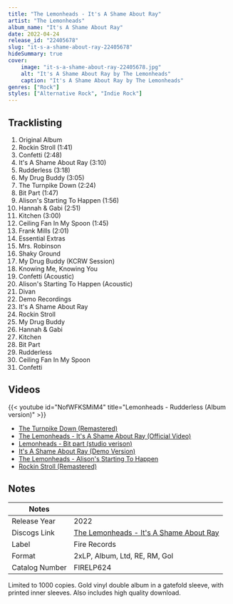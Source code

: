 ```yaml
---
title: "The Lemonheads - It's A Shame About Ray"
artist: "The Lemonheads"
album_name: "It's A Shame About Ray"
date: 2022-04-24
release_id: "22405678"
slug: "it-s-a-shame-about-ray-22405678"
hideSummary: true
cover:
    image: "it-s-a-shame-about-ray-22405678.jpg"
    alt: "It's A Shame About Ray by The Lemonheads"
    caption: "It's A Shame About Ray by The Lemonheads"
genres: ["Rock"]
styles: ["Alternative Rock", "Indie Rock"]
---
```


## Tracklisting
1. Original Album
2. Rockin Stroll (1:41)
3. Confetti (2:48)
4. It's A Shame About Ray (3:10)
5. Rudderless (3:18)
6. My Drug Buddy (3:05)
7. The Turnpike Down (2:24)
8. Bit Part (1:47)
9. Alison's Starting To Happen (1:56)
10. Hannah & Gabi (2:51)
11. Kitchen (3:00)
12. Ceiling Fan In My Spoon (1:45)
13. Frank Mills (2:01)
14. Essential Extras
15. Mrs. Robinson
16. Shaky Ground
17. My Drug Buddy (KCRW Session)
18. Knowing Me, Knowing You
19. Confetti (Acoustic)
20. Alison's Starting To Happen (Acoustic)
21. Divan
22. Demo Recordings
23. It's A Shame About Ray
24. Rockin Stroll
25. My Drug Buddy
26. Hannah & Gabi
27. Kitchen
28. Bit Part
29. Rudderless
30. Ceiling Fan In My Spoon
31. Confetti

## Videos
{{< youtube id="NofWFKSMiM4" title="Lemonheads - Rudderless (Album version)" >}}
- [The Turnpike Down (Remastered)](https://www.youtube.com/watch?v=LKjeqYxK8_0)
- [The Lemonheads - It's A Shame About Ray (Official Video)](https://www.youtube.com/watch?v=NdU0fQzt0h8)
- [Lemonheads - Bit part (studio verison)](https://www.youtube.com/watch?v=ca6N9FN-rbQ)
- [It's A Shame About Ray (Demo Version)](https://www.youtube.com/watch?v=EKGAk4TUdEQ)
- [The Lemonheads - Alison's Starting To Happen](https://www.youtube.com/watch?v=R_NwXtO9MI8)
- [Rockin Stroll (Remastered)](https://www.youtube.com/watch?v=jet27-LRviQ)


## Notes

| Notes          |             |
| ---------------| ----------- |
| Release Year   | 2022 |
| Discogs Link   | [The Lemonheads - It's A Shame About Ray](https://www.discogs.com/release/22405678-Lemonheads-Its-A-Shame-About-Ray) |
| Label          | Fire Records |
| Format         | 2xLP, Album, Ltd, RE, RM, Gol |
| Catalog Number | FIRELP624 |

Limited to 1000 copies.   Gold vinyl double album in a gatefold sleeve, with printed inner sleeves. Also includes high quality download.

